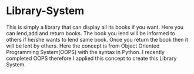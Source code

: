 # Library-System
This is simply a library that can display all its books if you want.
Here you can lend,add and return books.
The book you lend will be informed to others if he/she wants to lend same book.
Once you return the book then it will be lent by others.
Here the concept is from Object Oriented Programming System(OOPS) with the syntax in Python.
I recently completed OOPS therefore I applied this concept to create this Library System.
